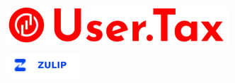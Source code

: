 [![प्रयोगकर्ता। कर](https://raw.githubusercontent.com/user-tax/user.tax-img/main/f/logo-txt.svg)](https://user.tax)

[![जुलिप](https://raw.githubusercontent.com/user-tax/user.tax-img/main/f/Zulip.svg)](https://user-tax.zulipchat.com)